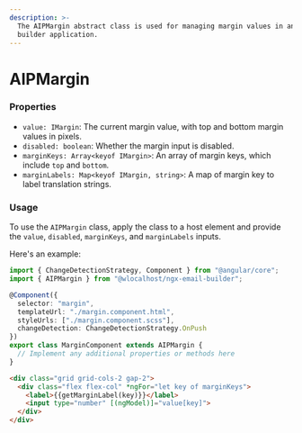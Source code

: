 ```yaml
---
description: >-
  The AIPMargin abstract class is used for managing margin values in an email
  builder application.
---
```


# AIPMargin

### Properties

* `value: IMargin`: The current margin value, with top and bottom margin values in pixels.
* `disabled: boolean`: Whether the margin input is disabled.
* `marginKeys: Array<keyof IMargin>`: An array of margin keys, which include `top` and `bottom`.
* `marginLabels: Map<keyof IMargin, string>`: A map of margin key to label translation strings.

### Usage

To use the `AIPMargin` class, apply the class to a host element and provide the `value`, `disabled`, `marginKeys`, and `marginLabels` inputs.&#x20;

Here's an example:&#x20;

```typescript
import { ChangeDetectionStrategy, Component } from "@angular/core";
import { AIPMargin } from "@wlocalhost/ngx-email-builder";

@Component({
  selector: "margin",
  templateUrl: "./margin.component.html",
  styleUrls: ["./margin.component.scss"],
  changeDetection: ChangeDetectionStrategy.OnPush
})
export class MarginComponent extends AIPMargin {
  // Implement any additional properties or methods here
}
```

```html
<div class="grid grid-cols-2 gap-2">
  <div class="flex flex-col" *ngFor="let key of marginKeys">
    <label>{{getMarginLabel(key)}}</label>
    <input type="number" [(ngModel)]="value[key]">
  </div>
</div>
```
